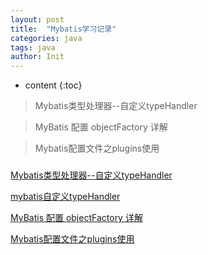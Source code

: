 ```yaml
---
layout: post
title:  "Mybatis学习记录"
categories: java
tags: java
author: Init
---
```


* content
{:toc}

> Mybatis类型处理器--自定义typeHandler

> MyBatis 配置 objectFactory 详解

> Mybatis配置文件之plugins使用

> 





### 

[Mybatis类型处理器--自定义typeHandler](https://blog.csdn.net/qq_37134175/article/details/83753392)

[mybatis自定义typeHandler](https://blog.csdn.net/Crystalqy/article/details/79419483)

[MyBatis 配置 objectFactory 详解](https://blog.csdn.net/fageweiketang/article/details/80794847)

[Mybatis配置文件之plugins使用](https://blog.csdn.net/wf787283810/article/details/77847576)